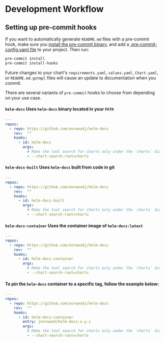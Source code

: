 # Development Workflow

## Setting up pre-commit hooks

If you want to automatically generate `README.md` files with a pre-commit hook, make sure you
[install the pre-commit binary](https://pre-commit.com/#install), and add a [.pre-commit-config.yaml file](./.pre-commit-config.yaml)
to your project. Then run:

```bash
pre-commit install
pre-commit install-hooks
```

Future changes to your chart's `requirements.yaml`, `values.yaml`, `Chart.yaml`, or `README.md.gotmpl` files will cause an update to documentation when you commit.

There are several variants of `pre-commit` hooks to choose from depending on your use case.

#### `helm-docs`  Uses `helm-docs` binary located in your `PATH`

```yaml
---
repos:
  - repo: https://github.com/norwoodj/helm-docs
    rev:  ""
    hooks:
      - id: helm-docs
        args:
          # Make the tool search for charts only under the `charts` directory
          - --chart-search-root=charts

```


#### `helm-docs-built` Uses `helm-docs` built from code in git

```yaml
---
repos:
  - repo: https://github.com/norwoodj/helm-docs
    rev:  ""
    hooks:
      - id: helm-docs-built
        args:
          # Make the tool search for charts only under the `charts` directory
          - --chart-search-root=charts

```


#### `helm-docs-container` Uses the container image of `helm-docs:latest`

```yaml
---
repos:
  - repo: https://github.com/norwoodj/helm-docs
    rev:  ""
    hooks:
      - id: helm-docs-container
        args:
          # Make the tool search for charts only under the `charts` directory
          - --chart-search-root=charts

```

#### To pin the `helm-docs` container to a specific tag, follow the example below:


```yaml
---
repos:
  - repo: https://github.com/norwoodj/helm-docs
    rev:  ""
    hooks:
      - id: helm-docs-container
        entry: jnorwood/helm-docs:x.y.z
        args:
          # Make the tool search for charts only under the `charts` directory
          - --chart-search-root=charts

```
